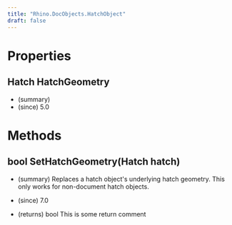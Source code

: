```yaml
---
title: "Rhino.DocObjects.HatchObject"
draft: false
---
```


# Properties
## Hatch HatchGeometry
- (summary) 
- (since) 5.0
# Methods
## bool SetHatchGeometry(Hatch hatch)
- (summary) 
     Replaces a hatch object's underlying hatch geometry. This only works for non-document hatch objects.
     
- (since) 7.0
- (returns) bool This is some return comment
